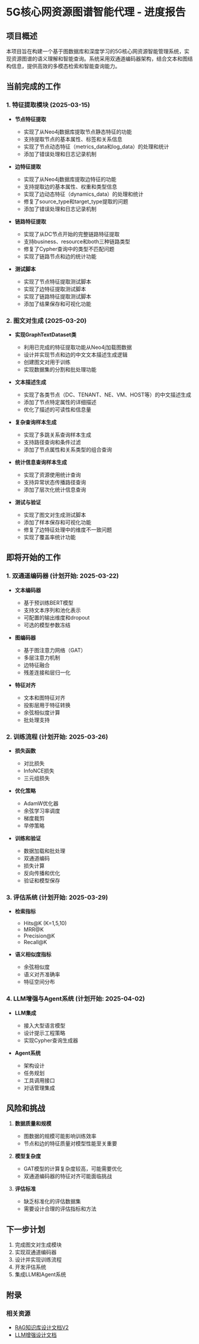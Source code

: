 # 5G核心网资源图谱智能代理 - 进度报告

## 项目概述

本项目旨在构建一个基于图数据库和深度学习的5G核心网资源智能管理系统，实现资源图谱的语义理解和智能查询。系统采用双通道编码器架构，结合文本和图结构信息，提供高效的多模态检索和智能查询能力。

## 当前完成的工作

### 1. 特征提取模块 (2025-03-15)

- **节点特征提取**
  - 实现了从Neo4j数据库提取节点静态特征的功能
  - 支持提取节点的基本属性、标签和关系信息
  - 实现了节点动态特征（metrics_data和log_data）的处理和统计
  - 添加了错误处理和日志记录机制

- **边特征提取**
  - 实现了从Neo4j数据库提取边特征的功能
  - 支持提取边的基本属性、权重和类型信息
  - 实现了边动态特征（dynamics_data）的处理和统计
  - 修复了source_type和target_type提取的问题
  - 添加了错误处理和日志记录机制

- **链路特征提取**
  - 实现了从DC节点开始的完整链路特征提取
  - 支持business、resource和both三种链路类型
  - 修复了Cypher查询中的类型不匹配问题
  - 实现了链路节点和边的统计功能

- **测试脚本**
  - 实现了节点特征提取测试脚本
  - 实现了边特征提取测试脚本
  - 实现了链路特征提取测试脚本
  - 添加了结果保存和可视化功能

### 2. 图文对生成 (2025-03-20)

- **实现GraphTextDataset类**
  - 利用已完成的特征提取功能从Neo4j加载图数据
  - 设计并实现节点和边的中文文本描述生成逻辑
  - 创建图文对用于训练
  - 实现数据集的分割和批处理功能

- **文本描述生成**
  - 实现了各类节点（DC、TENANT、NE、VM、HOST等）的中文描述生成
  - 添加了节点特定属性的详细描述
  - 优化了描述的可读性和信息量

- **复杂查询样本生成**
  - 实现了多跳关系查询样本生成
  - 支持路径查询和条件过滤
  - 添加了节点属性和关系类型的组合查询

- **统计信息查询样本生成**
  - 实现了资源使用统计查询
  - 支持异常状态传播路径查询
  - 添加了层次化统计信息查询

- **测试与验证**
  - 实现了图文对生成测试脚本
  - 添加了样本保存和可视化功能
  - 修复了边特征处理中的维度不一致问题
  - 实现了覆盖率统计功能

## 即将开始的工作

### 1. 双通道编码器 (计划开始: 2025-03-22)

- **文本编码器**
  - 基于预训练BERT模型
  - 支持文本序列和池化表示
  - 可配置的输出维度和dropout
  - 可选的模型参数冻结

- **图编码器**
  - 基于图注意力网络（GAT）
  - 多层注意力机制
  - 边特征融合
  - 残差连接和层归一化

- **特征对齐**
  - 文本和图特征对齐
  - 投影层用于特征转换
  - 余弦相似度计算
  - 批处理支持

### 2. 训练流程 (计划开始: 2025-03-26)

- **损失函数**
  - 对比损失
  - InfoNCE损失
  - 三元组损失

- **优化策略**
  - AdamW优化器
  - 余弦学习率调度
  - 梯度裁剪
  - 早停策略

- **训练和验证**
  - 数据加载和批处理
  - 双通道编码
  - 损失计算
  - 反向传播和优化
  - 验证和模型保存

### 3. 评估系统 (计划开始: 2025-03-29)

- **检索指标**
  - Hits@K (K=1,5,10)
  - MRR@K
  - Precision@K
  - Recall@K

- **语义相似度指标**
  - 余弦相似度
  - 语义对齐准确率
  - 特征空间分布

### 4. LLM增强与Agent系统 (计划开始: 2025-04-02)

- **LLM集成**
  - 接入大型语言模型
  - 设计提示工程策略
  - 实现Cypher查询生成器

- **Agent系统**
  - 架构设计
  - 任务规划
  - 工具调用接口
  - 对话管理集成

## 风险和挑战

1. **数据质量和规模**
   - 图数据的规模可能影响训练效率
   - 节点和边的特征质量对模型性能至关重要

2. **模型复杂度**
   - GAT模型的计算复杂度较高，可能需要优化
   - 双通道编码器的特征对齐可能面临挑战

3. **评估标准**
   - 缺乏标准化的评估数据集
   - 需要设计合理的评估指标和方法

## 下一步计划

1. 完成图文对生成模块
2. 实现双通道编码器
3. 设计并实现训练流程
4. 开发评估系统
5. 集成LLM和Agent系统

## 附录

### 相关资源

- [RAG知识库设计文档V2](./rag_design_v2.md)
- [LLM增强设计文档](./llm_enhanced_design.md) 
